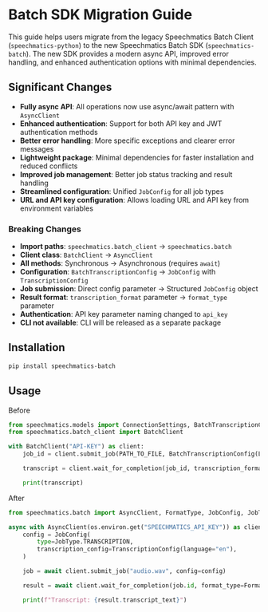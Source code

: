 # Batch SDK Migration Guide

This guide helps users migrate from the legacy Speechmatics Batch Client (`speechmatics-python`) to the new Speechmatics Batch SDK (`speechmatics-batch`). The new SDK provides a modern async API, improved error handling, and enhanced authentication options with minimal dependencies.

## Significant Changes

- **Fully async API**: All operations now use async/await pattern with `AsyncClient`
- **Enhanced authentication**: Support for both API key and JWT authentication methods
- **Better error handling**: More specific exceptions and clearer error messages
- **Lightweight package**: Minimal dependencies for faster installation and reduced conflicts
- **Improved job management**: Better job status tracking and result handling
- **Streamlined configuration**: Unified `JobConfig` for all job types
- **URL and API key configuration**: Allows loading URL and API key from environment variables

### Breaking Changes

- **Import paths**: `speechmatics.batch_client` → `speechmatics.batch`
- **Client class**: `BatchClient` → `AsyncClient`
- **All methods**: Synchronous → Asynchronous (requires `await`)
- **Configuration**: `BatchTranscriptionConfig` → `JobConfig` with `TranscriptionConfig`
- **Job submission**: Direct config parameter → Structured `JobConfig` object
- **Result format**: `transcription_format` parameter → `format_type` parameter
- **Authentication**: API key parameter naming changed to `api_key`
- **CLI not available**: CLI will be released as a separate package

## Installation

``` bash
pip install speechmatics-batch
```

## Usage

Before

```python
from speechmatics.models import ConnectionSettings, BatchTranscriptionConfig
from speechmatics.batch_client import BatchClient

with BatchClient("API-KEY") as client:
    job_id = client.submit_job(PATH_TO_FILE, BatchTranscriptionConfig(LANGUAGE))

    transcript = client.wait_for_completion(job_id, transcription_format='txt')

    print(transcript)
```

After

```python
from speechmatics.batch import AsyncClient, FormatType, JobConfig, JobType, TranscriptionConfig

async with AsyncClient(os.environ.get("SPEECHMATICS_API_KEY")) as client:
    config = JobConfig(
        type=JobType.TRANSCRIPTION,
        transcription_config=TranscriptionConfig(language="en"),
    )

    job = await client.submit_job("audio.wav", config=config)

    result = await client.wait_for_completion(job.id, format_type=FormatType.TXT)

    print(f"Transcript: {result.transcript_text}")
```
